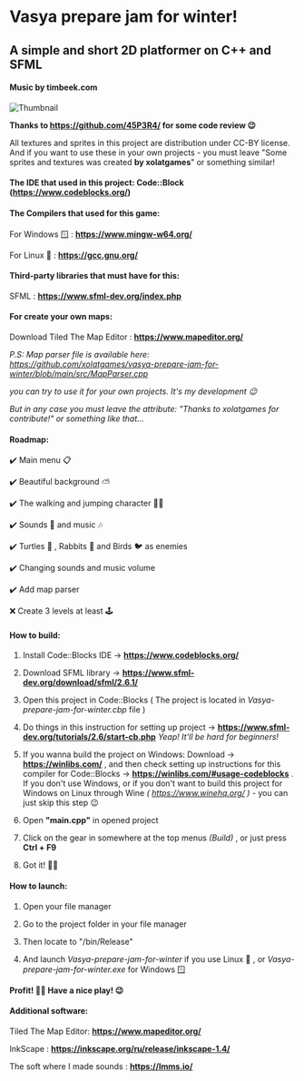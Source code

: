 # Vasya prepare jam for winter!

## A simple and short 2D platformer on C++ and SFML

#### Music by timbeek.com

![Thumbnail](https://github.com/user-attachments/assets/17f0ffd8-aae4-410b-a0d9-44213a447b99)

  **Thanks to https://github.com/45P3R4/ for some code review 😉**

All textures and sprites in this project are distribution under CC-BY license. And if you want to use these in your own projects - you must leave "Some sprites and textures was created **by xolatgames**" or something similar!

#### The IDE that used in this project: Code::Block (https://www.codeblocks.org/)

#### The Compilers that used for this game:

  For Windows 🪟 : **https://www.mingw-w64.org/**

  For Linux 🐧 : **https://gcc.gnu.org/**

#### Third-party libraries that must have for this:

  SFML : **https://www.sfml-dev.org/index.php**

#### For create your own maps:

  Download Tiled The Map Editor : **https://www.mapeditor.org/**

  *P.S: Map parser file is available here: https://github.com/xolatgames/vasya-prepare-jam-for-winter/blob/main/src/MapParser.cpp*

  *you can try to use it for your own projects. It's my development 😉*

  *But in any case you must leave the attribute: "Thanks to xolatgames for contribute!" or something like that...*

#### Roadmap:

  ✔️ Main menu 📋

  ✔️ Beautiful background ⛅

  ✔️ The walking and jumping character 🚶🏻

  ✔️ Sounds 🎵 and music 🎶

  ✔️ Turtles 🐢 , Rabbits 🐇 and Birds 🐦 as enemies

  ✔️ Changing sounds and music volume

  ✔️ Add map parser

  ❌ Create 3 levels at least 🕹️

#### How to build:

  1. Install Code::Blocks IDE -> **https://www.codeblocks.org/**

  2. Download SFML library -> **https://www.sfml-dev.org/download/sfml/2.6.1/**

  3. Open this project in Code::Blocks ( The project is located in *Vasya-prepare-jam-for-winter.cbp* file )

  4. Do things in this instruction for setting up project -> **https://www.sfml-dev.org/tutorials/2.6/start-cb.php** *Yeap! It'll be hard for beginners!*

  5. If you wanna build the project on Windows: Download -> **https://winlibs.com/** , and then check setting up instructions for this compiler for Code::Blocks -> **https://winlibs.com/#usage-codeblocks** . If you don't use Windows, or if you don't want to build this project for Windows on Linux through Wine *( https://www.winehq.org/ )* - you can just skip this step 😉

  6. Open **"main.cpp"** in opened project

  7. Click on the gear in somewhere at the top menus *(Build)* , or just press **Ctrl + F9**

  8. Got it! 👌🏼

#### How to launch:

  1. Open your file manager

  2. Go to the project folder in your file manager

  3. Then locate to "/bin/Release"

  4. And launch *Vasya-prepare-jam-for-winter* if you use Linux 🐧 , or *Vasya-prepare-jam-for-winter.exe* for Windows 🪟

**Profit! 👌🏼 Have a nice play! 😉**

#### Additional software:

  Tiled The Map Editor: **https://www.mapeditor.org/**

  InkScape : **https://inkscape.org/ru/release/inkscape-1.4/**

  The soft where I made sounds : **https://lmms.io/**
